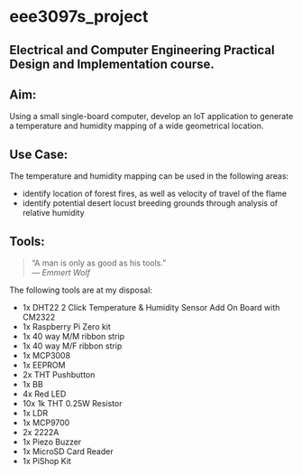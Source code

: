# eee3097s_project

## Electrical and Computer Engineering Practical Design and Implementation course.

## Aim:
Using a small single-board computer, develop an IoT application to generate a temperature and humidity mapping of a wide geometrical location.

## Use Case:
The temperature and humidity mapping can be used in the following areas:
- identify location of forest fires, as well as velocity of travel of the flame
- identify potential desert locust breeding grounds through analysis of relative humidity

## Tools:
>“A man is only as good as his tools.”  
*― Emmert Wolf*

The following tools are at my disposal:
- 1x DHT22 2 Click Temperature & Humidity Sensor Add On Board with CM2322
- 1x Raspberry Pi Zero kit
- 1x 40 way M/M ribbon strip
- 1x 40 way M/F ribbon strip
- 1x MCP3008
- 1x EEPROM
- 2x THT Pushbutton
- 1x BB
- 4x Red LED
- 10x 1k THT 0.25W Resistor
- 1x LDR
- 1x MCP9700
- 2x 2222A
- 1x Piezo Buzzer
- 1x MicroSD Card Reader
- 1x PiShop Kit
